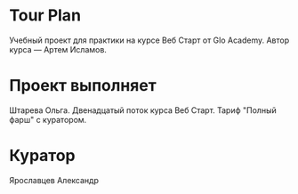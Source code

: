 # Tour Plan

Учебный проект для практики на курсе Веб Старт от Glo Academy. Автор курса — Артем Исламов.

# Проект выполняет

Штарева Ольга. Двенадцатый поток курса Веб Старт. Тариф "Полный фарш" с куратором.

# Куратор

Ярославцев Александр
